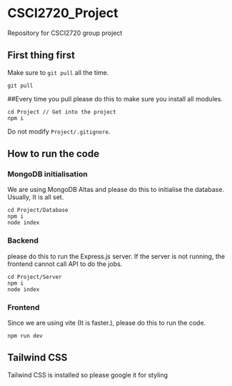 # CSCI2720_Project
Repository for CSCI2720 group project

## First thing first
Make sure to `git pull` all the time.
```
git pull
```

##Every time you pull
please do this to make sure you install all modules.
```
cd Project // Get into the project
npm i
```
Do not modify `Project/.gitignore`.

## How to run the code
### MongoDB initialisation
We are using MongoDB Altas and please do this to initialise the database. Usually, It is all set.
```
cd Project/Database
npm i
node index
```

### Backend
please do this to run the Express.js server. If the server is not running, the frontend cannot call API to do the jobs.
```
cd Project/Server
npm i
node index
```

### Frontend
Since we are using vite (It is faster.), please do this to run the code.
```
npm run dev
```

## Tailwind CSS
Tailwind CSS is installed so please google it for styling
